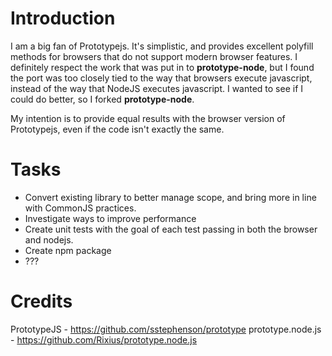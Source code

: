 Introduction
============

I am a big fan of Prototypejs. It's simplistic, and provides excellent polyfill methods for browsers that do not support modern browser features.
I definitely respect the work that was put in to **prototype-node**, but I found the port was too closely tied to the way that browsers execute javascript, instead of the way that NodeJS executes javascript. I wanted to see if I could do better, so I forked  **prototype-node**.

My intention is to provide equal results with the browser version of Prototypejs, even if the code isn't exactly the same.


Tasks
=====

* Convert existing library to better manage scope, and bring more in line with CommonJS practices.
* Investigate ways to improve performance
* Create unit tests with the goal of each test passing in both the browser and nodejs.
* Create npm package
* ???

Credits
=======

PrototypeJS - https://github.com/sstephenson/prototype
prototype.node.js - https://github.com/Rixius/prototype.node.js